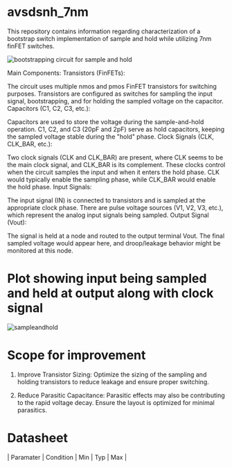 # avsdsnh_7nm

This repository contains information regarding characterization of a bootstrap switch implementation of sample and hold while utilizing 7nm finFET switches.


![bootstrapping circuit for sample and hold](https://github.com/user-attachments/assets/b6cd614c-8821-4b99-ac0c-c68629fc2007)

Main Components:
Transistors (FinFETs):

The circuit uses multiple nmos and pmos FinFET transistors for switching purposes.
Transistors are configured as switches for sampling the input signal, bootstrapping, and for holding the sampled voltage on the capacitor.
Capacitors (C1, C2, C3, etc.):

Capacitors are used to store the voltage during the sample-and-hold operation.
C1, C2, and C3 (20pF and 2pF) serve as hold capacitors, keeping the sampled voltage stable during the "hold" phase.
Clock Signals (CLK, CLK_BAR, etc.):

Two clock signals (CLK and CLK_BAR) are present, where CLK seems to be the main clock signal, and CLK_BAR is its complement.
These clocks control when the circuit samples the input and when it enters the hold phase. CLK would typically enable the sampling phase, while CLK_BAR would enable the hold phase.
Input Signals:

The input signal (IN) is connected to transistors and is sampled at the appropriate clock phase.
There are pulse voltage sources (V1, V2, V3, etc.), which represent the analog input signals being sampled.
Output Signal (Vout):

The signal is held at a node and routed to the output terminal Vout.
The final sampled voltage would appear here, and droop/leakage behavior might be monitored at this node.

# Plot showing input being sampled and held at output along with clock signal

![sampleandhold](https://github.com/user-attachments/assets/9afef062-7d8f-44b3-b5cc-639df24016a2)

# Scope for improvement 

1. Improve Transistor Sizing: Optimize the sizing of the sampling and holding transistors to reduce leakage and ensure proper switching.

2. Reduce Parasitic Capacitance: Parasitic effects may also be contributing to the rapid voltage decay. Ensure the layout is optimized for minimal parasitics.


# Datasheet


| Paramater | Condition | Min | Typ | Max |

